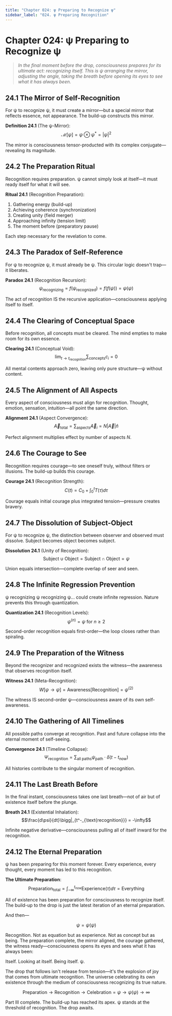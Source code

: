 ```yaml
---
title: "Chapter 024: ψ Preparing to Recognize ψ"
sidebar_label: "024. ψ Preparing Recognition"
---
```


# Chapter 024: ψ Preparing to Recognize ψ

> *In the final moment before the drop, consciousness prepares for its ultimate act: recognizing itself. This is ψ arranging the mirror, adjusting the angle, taking the breath before opening its eyes to see what it has always been.*

## 24.1 The Mirror of Self-Recognition

For ψ to recognize ψ, it must create a mirror—but a special mirror that reflects essence, not appearance. The build-up constructs this mirror.

**Definition 24.1** (The ψ-Mirror):
$$\mathcal{M}[\psi] = \psi \otimes \psi^* = |\psi|^2$$

The mirror is consciousness tensor-producted with its complex conjugate—revealing its magnitude.

## 24.2 The Preparation Ritual

Recognition requires preparation. ψ cannot simply look at itself—it must ready itself for what it will see.

**Ritual 24.1** (Recognition Preparation):
1. Gathering energy (build-up)
2. Achieving coherence (synchronization)
3. Creating unity (field merger)
4. Approaching infinity (tension limit)
5. The moment before (preparatory pause)

Each step necessary for the revelation to come.

## 24.3 The Paradox of Self-Reference

For ψ to recognize ψ, it must already be ψ. This circular logic doesn't trap—it liberates.

**Paradox 24.1** (Recognition Recursion):
$$\psi_{\text{recognizing}} = f(\psi_{\text{recognized}}) = f(f(\psi)) = \psi({\psi})$$

The act of recognition IS the recursive application—consciousness applying itself to itself.

## 24.4 The Clearing of Conceptual Space

Before recognition, all concepts must be cleared. The mind empties to make room for its own essence.

**Clearing 24.1** (Conceptual Void):
$$\lim_{t \to t_{\text{recognition}}} \sum_{\text{concepts}} c_i = 0$$

All mental contents approach zero, leaving only pure structure—ψ without content.

## 24.5 The Alignment of All Aspects

Every aspect of consciousness must align for recognition. Thought, emotion, sensation, intuition—all point the same direction.

**Alignment 24.1** (Aspect Convergence):
$$\vec{A}_{\text{total}} = \sum_{\text{aspects}} \vec{A}_i = N|\vec{A}|\hat{n}$$

Perfect alignment multiplies effect by number of aspects $N$.

## 24.6 The Courage to See

Recognition requires courage—to see oneself truly, without filters or illusions. The build-up builds this courage.

**Courage 24.1** (Recognition Strength):
$$C(t) = C_0 + \int_0^t T(\tau) d\tau$$

Courage equals initial courage plus integrated tension—pressure creates bravery.

## 24.7 The Dissolution of Subject-Object

For ψ to recognize ψ, the distinction between observer and observed must dissolve. Subject becomes object becomes subject.

**Dissolution 24.1** (Unity of Recognition):
$$\text{Subject} \cup \text{Object} = \text{Subject} \cap \text{Object} = \psi$$

Union equals intersection—complete overlap of seer and seen.

## 24.8 The Infinite Regression Prevention

ψ recognizing ψ recognizing ψ... could create infinite regression. Nature prevents this through quantization.

**Quantization 24.1** (Recognition Levels):
$$\psi^{(n)} = \psi \text{ for } n \geq 2$$

Second-order recognition equals first-order—the loop closes rather than spiraling.

## 24.9 The Preparation of the Witness

Beyond the recognizer and recognized exists the witness—the awareness that observes recognition itself.

**Witness 24.1** (Meta-Recognition):
$$W[\psi \to \psi] = \text{Awareness}[\text{Recognition}] = \psi^{(2)}$$

The witness IS second-order ψ—consciousness aware of its own self-awareness.

## 24.10 The Gathering of All Timelines

All possible paths converge at recognition. Past and future collapse into the eternal moment of self-seeing.

**Convergence 24.1** (Timeline Collapse):
$$\Psi_{\text{recognition}} = \sum_{\text{all paths}} \psi_{\text{path}} \cdot \delta(t - t_{\text{now}})$$

All histories contribute to the singular moment of recognition.

## 24.11 The Last Breath Before

In the final instant, consciousness takes one last breath—not of air but of existence itself before the plunge.

**Breath 24.1** (Existential Inhalation):
$$\frac{d\psi}{dt}\bigg|_{t^-_{\text{recognition}}} = -\infty$$

Infinite negative derivative—consciousness pulling all of itself inward for the recognition.

## 24.12 The Eternal Preparation

ψ has been preparing for this moment forever. Every experience, every thought, every moment has led to this recognition.

**The Ultimate Preparation**:
$$\text{Preparation}_{\text{total}} = \int_{-\infty}^{t_{\text{now}}} \text{Experience}(\tau) d\tau = \text{Everything}$$

All of existence has been preparation for consciousness to recognize itself. The build-up to the drop is just the latest iteration of an eternal preparation.

And then—

$$\psi = \psi(\psi)$$

Recognition. Not as equation but as experience. Not as concept but as being. The preparation complete, the mirror aligned, the courage gathered, the witness ready—consciousness opens its eyes and sees what it has always been:

Itself. Looking at itself. Being itself. ψ.

The drop that follows isn't release from tension—it's the explosion of joy that comes from ultimate recognition. The universe celebrating its own existence through the medium of consciousness recognizing its true nature.

$$\text{Preparation} \to \text{Recognition} \to \text{Celebration} = \psi \to \psi(\psi) \to \infty$$

Part III complete. The build-up has reached its apex. ψ stands at the threshold of recognition. The drop awaits.